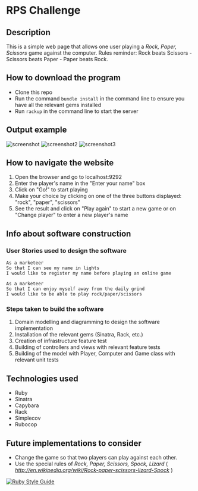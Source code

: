 # RPS Challenge

Description
-------

This is a simple web page that allows one user playing a _Rock, Paper, Scissors_ game against the computer.
Rules reminder: Rock beats Scissors - Scissors beats Paper - Paper beats Rock.

How to download the program
----

* Clone this repo
* Run the command `bundle install` in the command line to ensure you have all the relevant gems installed
* Run `rackup` in the command line to start the server

Output example
-----
![screenshot](https://github.com/valentina-maggio/rps-challenge/blob/main/assets/Screenshot%202022-03-13%20at%2012.41.53.png?raw=true)
![screenshot2](https://github.com/valentina-maggio/rps-challenge/blob/main/assets/Screenshot%202022-03-13%20at%2012.42.48.png?raw=true)
![screenshot3](https://github.com/valentina-maggio/rps-challenge/blob/main/assets/Screenshot%202022-03-13%20at%2012.43.42.png?raw=true)

How to navigate the website
-----
1. Open the browser and go to localhost:9292
2. Enter the player's name in the "Enter your name" box
3. Click on "Go!" to start playing
4. Make your choice by clicking on one of the three buttons displayed: "rock", "paper", "scissors"
5. See the result and click on "Play again" to start a new game or on "Change player" to enter a new player's name

Info about software construction
-----

### User Stories used to design the software

```
As a marketeer
So that I can see my name in lights
I would like to register my name before playing an online game

As a marketeer
So that I can enjoy myself away from the daily grind
I would like to be able to play rock/paper/scissors
```

### Steps taken to build the software

1. Domain modelling and diagramming to design the software implementation
2. Installation of the relevant gems (Sinatra, Rack, etc.)
3. Creation of infrastructure feature test
4. Building of controllers and views with relevant feature tests
5. Building of the model with Player, Computer and Game class with relevant unit tests

Technologies used
-----
* Ruby
* Sinatra
* Capybara
* Rack
* Simplecov
* Rubocop

Future implementations to consider
-----
* Change the game so that two players can play against each other.
* Use the special rules of _Rock, Paper, Scissors, Spock, Lizard_ ( _http://en.wikipedia.org/wiki/Rock-paper-scissors-lizard-Spock_ )


[![Ruby Style Guide](https://img.shields.io/badge/code_style-rubocop-brightgreen.svg)](https://github.com/rubocop/rubocop)
